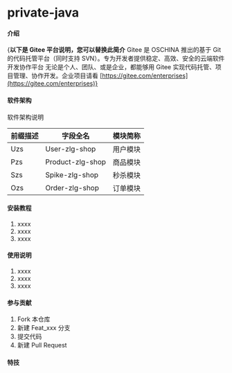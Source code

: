 # private-java

#### 介绍
{**以下是 Gitee 平台说明，您可以替换此简介**
Gitee 是 OSCHINA 推出的基于 Git 的代码托管平台（同时支持 SVN）。专为开发者提供稳定、高效、安全的云端软件开发协作平台
无论是个人、团队、或是企业，都能够用 Gitee 实现代码托管、项目管理、协作开发。企业项目请看 [https://gitee.com/enterprises](https://gitee.com/enterprises)}

#### 软件架构
软件架构说明

| 前缀描述 | 字段全名         | 模块简称 |
| -------- | ---------------- | -------- |
| Uzs      | User-zlg-shop    | 用户模块 |
| Pzs      | Product-zlg-shop | 商品模块 |
| Szs      | Spike-zlg-shop   | 秒杀模块 |
| Ozs      | Order-zlg-shop   | 订单模块 |




#### 安装教程

1.  xxxx
2.  xxxx
3.  xxxx

#### 使用说明

1.  xxxx
2.  xxxx
3.  xxxx

#### 参与贡献

1.  Fork 本仓库
2.  新建 Feat_xxx 分支
3.  提交代码
4.  新建 Pull Request


#### 特技

